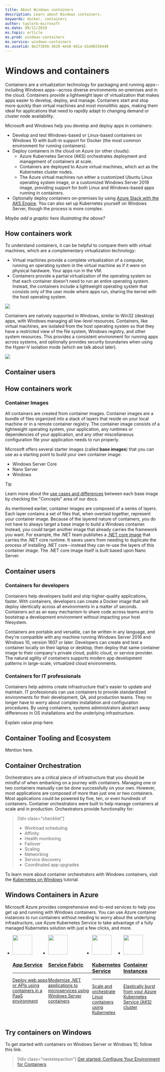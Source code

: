 ```yaml
---
title: About Windows containers
description: Learn about Windows containers.
keywords: docker, containers
author: taylorb-microsoft
ms.date: 09/11/2019
ms.topic: article
ms.prod: windows-containers
ms.service: windows-containers
ms.assetid: 8e273856-3620-4e58-9d1a-d1e06550448
---
```

# Windows and containers

Containers are a virtualization technology for packaging and running apps--including Windows apps--across diverse environments on-premises and in the cloud. Containers provide a lightweight layer of virtualization that makes apps easier to develop, deploy, and manage. Containers start and stop more quickly than virtual machines and most monolithic apps, making them ideal for applications that need to rapidly adapt to changing demand or cluster node availability.

Microsoft and Windows help you develop and deploy apps in containers:

- Develop and test Windows-based or Linux-based containers on Windows 10 with built-in support for Docker (the most common environment for running containers).
- Deploy containers in the cloud on Azure (or other clouds):
  - Azure Kubernetes Service (AKS) orchestrates deployment and management of containers at scale.
  - Containers are deployed to Azure virtual machines, which act as the Kubernetes cluster nodes.
  - The Azure virtual machines run either a customized Ubuntu Linux operating system image, or a customized Windows Server 2019 image, providing support for both Linux and Windows-based apps running in containers.
- Optionally deploy containers on-premises by using [Azure Stack with the AKS Engine](https://docs.microsoft.com/azure-stack/user/azure-stack-kubernetes-aks-engine-overview). You can also set up Kubernetes yourself on Windows Server, though the process is more complex.

<em>Maybe add a graphic here illustrating the above?</em>

<!--
Containers are a technology for packaging and delivering applications on top of the Windows across any environment. Containers are purpose-built to carry only the dependencies and configuration needed to successfully run the enclosed application. Containers are incredibly portable by nature; they can move across any environment with ease--from a developer's machine, into a private datacenter, and out to the public cloud.

Today's world demands that information be at a user's fingertips and that services maintain zero downtime availability. Time-to-deployment for both new features and critical fixes are tablestakes of the internet-connected society we live in. Now more than ever businesses are building out solutions that must deploy across a variety of locales--the edge, on-prem datacenters, multiple public cloud providers, and more--to meet the needs of their customers and satisfy their own demands for consuming compute to unlock critical business insights. Just as we at Microsoft have built the Azure cloud to help customers meet these needs, we too have also built Windows containers to help our Windows customers deliver on these requirements.

![](media/about-3-box.png)-->

## How containers work

To understand containers, it can be helpful to compare them with virtual machines, which are a complementary virtualization technology:

- Virtual machines provide a complete virtualization of a computer, running an operating system in the virtual machine as if it were on physical hardware. Your apps run in the VM.
- Containers provide a partial virtualization of the operating system so that each container doesn't need to run an entire operating system. Instead, the containers include a lightweight operating system that consists only of the user mode where apps run, sharing the kernel with the host operating system.
 
 ![](media/container-arch.png)

Containers are natively supported in Windows, similar to Win32 (desktop) apps, with Windows managing all low-level resources. Containers, like virtual machines, are isolated from the host operating system so that they have a restricted view of the file system, Windows registry, and other system resources. This provides a consistent environment for running apps across systems, and optionally provides security boundaries when using the Hyper-V isolation mode (which we talk about later).


![](media/about-3-box.png)

## Container users

## How containers work

<!--Containers provide an isolated environment for your application to run within. A container runs an operating system, has a file system, and can be accessed over a network much like a physical or virtual machine. However, the technology and concepts behind containers are vastly different from virtual machines. Whereas virtual machines sit on top of a layer called the hypervisor which virtualizes the underlying hardware of a machine, containers share the kernel of the host's operating system.

![](media/container-arch.png)

That means Microsoft built containers into the Windows OS itself. Similar to how applications can depend on the OS to manage low-level resource control and scheduling, the OS also can provide containers as an isolated environment by which your app can execute in. Windows takes care of setting up the container environment--isolating the view of the filesystem, isolating the view of the Windows registry, restricting which apps are seen running in a container, etc. There is no hypervisor involved--just the Windows host OS itself. -->

### Container Images

All containers are created from container images. Container images are a bundle of files organized into a stack of layers that reside on your local machine or in a remote container registry. The container image consists of a lightweight operating system, your application, any runtimes or dependencies of your application, and any other miscellaneous configuration file your application needs to run properly.

Microsoft offers several starter images (called **base images**) that you can use as a starting point to build your own container image:

* Windows Server Core
* Nano Server
* Windows

> [!TIP]
> Learn more about the [use cases and differences]() between each base image by checking the "Concepts" area of our docs.

As mentioned earlier, container images are composed of a series of layers. Each layer contains a set of files that, when overlaid together, represent your container image. Because of the layered nature of containers, you do not have to always target a base image to build a Windows container. Instead, you could target another image that already carries the framework you want. For example, the .NET team publishes a [.NET core image](https://hub.docker.com/_/microsoft-dotnet-core) that carries the .NET core runtime. It saves users from needing to duplicate the process of installing .NET core--instead they can re-use the layers of this container image. The .NET core image itself is built based upon Nano Server.

## Container users

### Containers for developers

Containers help developers build and ship higher-quality applications, faster. With containers, developers can create a Docker image that will deploy identically across all environments in a matter of seconds. Containers act as an easy mechanism to share code across teams and to bootstrap a development environment without impacting your host filesystem.

Containers are portable and versatile, can be written in any language, and they're compatible with any machine running Windows Server 2016 and Windows 10, version 1607 or later. Developers can create and test a container locally on their laptop or desktop, then deploy that same container image to their company's private cloud, public cloud, or service provider. The natural agility of containers supports modern app development patterns in large-scale, virtualized cloud environments.

### Containers for IT professionals

Containers help admins create infrastructure that's easier to update and maintain. IT professionals can use containers to provide standardized environments for their development, QA, and production teams. They no longer have to worry about complex installation and configuration procedures. By using containers, systems administrators abstract away differences in OS installations and the underlying infrastructure.

Explain value prop here.

## Container Tooling and Ecosystem

Mention here.

## Container Orchestration

Orchestrators are a critical piece of infrastructure that you should be mindful of when embarking on a journey with containers. Managing one or two containers manually can be done successfully on your own. However, most applications are composed of more than just one or two containers. Most applications could be powered by five, ten, or even hundreds of containers. Container orchestrators were built to help manage containers at scale and in production. Orchestrators provide functionality for:

> [!div class="checklist"]
> * Workload scheduling
> * Affinity
> * Health monitoring
> * Failover
> * Scaling
> * Networking
> * Service discovery
> * Coordinated app upgrades

To learn more about container orchestrators with Windows containers, visit the [Kubernetes on Windows](../kubernetes/getting-started-kubernetes-windows.md) tutorial.

## Windows Containers in Azure

Microsoft Azure provides comprehensive end-to-end services to help you get up and running with Windows containers. You can use Azure container instances to run containers without needing to worry about the underlying infrastructure, use Azure Kubernetes Service to take advantage of a fully managed Kubernetes solution with just a few clicks, and more.

<ul class="hubpage cardsM cols cols4" style="display: flex;">
    <li>
        <a href="https://docs.microsoft.com/en-us/azure/app-service/app-service-web-get-started-windows-container" data-linktype="external">
            <div class="cardSize">
                <div class="cardPadding">
                    <div class="card">
	                    <div class="cardImageOuter">
                            <div class="cardImage centered">
                                <img src="media/appservice.svg" alt="" data-linktype="relative-path" style="width: 64px; height: 64px;">
                            </div>
                        </div>
                        <div class="cardText">
                            <h3>App Service</h3>
                            <hr>
                            <p>Deploy web apps or APIs using containers in a PaaS environment</p>
                        </div>
                    </div>
                </div>
            </div>
        </a>
    </li>
    <li>
        <a href="https://docs.microsoft.com/en-us/azure/service-fabric/service-fabric-quickstart-containers" data-linktype="external">
            <div class="cardSize">
                <div class="cardPadding">
                    <div class="card">
	                    <div class="cardImageOuter">
                            <div class="cardImage centered">
                                <img src="media/fabric.svg" alt="" data-linktype="relative-path" style="width: 64px; height: 64px;">
                            </div>
                        </div>
                        <div class="cardText">
                            <h3>Service Fabric</h3>
                            <hr>
                            <p>Modernize .NET applications to microservices using Windows Server containers</p>
                        </div>
                    </div>
                </div>
            </div>
        </a>
    </li>
    <li>
        <a href="https://docs.microsoft.com/en-us/azure/aks/windows-container-cli" data-linktype="external">
            <div class="cardSize">
                <div class="cardPadding">
                    <div class="card">
	                    <div class="cardImageOuter">
                            <div class="cardImage centered">
                                <img src="media/containerservice.svg" alt="" data-linktype="relative-path" style="width: 64px; height: 64px;">
                            </div>
                        </div>
                        <div class="cardText">
                            <h3>Kubernetes Service</h3>
                            <hr>
                            <p>Scale and orchestrate Linux containers using Kubernetes</p>
                        </div>
                    </div>
                </div>
            </div>
        </a>
    </li>
    <li>
        <a href="https://docs.microsoft.com/en-us/azure/container-instances/container-instances-overview#linux-and-windows-containers" data-linktype="external">
            <div class="cardSize">
                <div class="cardPadding">
                    <div class="card">
	                    <div class="cardImageOuter">
                            <div class="cardImage centered">
                                <img src="media/containerinstances.svg" alt="" data-linktype="relative-path" style="width: 64px; height: 64px;">
                            </div>
                        </div>
                        <div class="cardText">
                            <h3>Container Instances</h3>
                            <hr>
                            <p>Elastically burst from your Azure Kubernetes Service (AKS) cluster</p>
                        </div>
                    </div>
                </div>
            </div>
        </a>
    </li>
</ul>

## Try containers on Windows

To get started with containers on Windows Server or Windows 10, follow this link.
> [!div class="nextstepaction"]
> [Get started: Configure Your Environment for Containers](../quick-start/set-up-environment.md)
